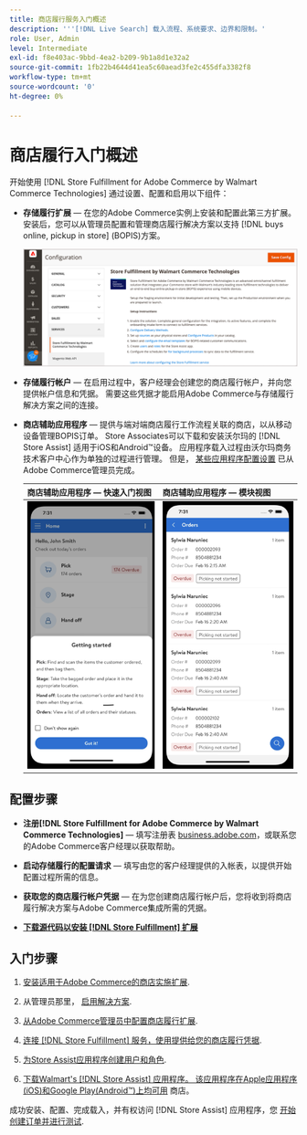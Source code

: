 ```yaml
---
title: 商店履行服务入门概述
description: '''[!DNL Live Search] 载入流程、系统要求、边界和限制。'
role: User, Admin
level: Intermediate
exl-id: f8e403ac-9bbd-4ea2-b209-9b1a8d1e32a2
source-git-commit: 1fb22b4644d41ea5c60aead3fe2c455dfa3382f8
workflow-type: tm+mt
source-wordcount: '0'
ht-degree: 0%

---
```


# 商店履行入门概述

开始使用 [!DNL Store Fulfillment for Adobe Commerce by Walmart Commerce Technologies] 通过设置、配置和启用以下组件：

- **存储履行扩展** — 在您的Adobe Commerce实例上安装和配置此第三方扩展。 安装后，您可以从管理员配置和管理商店履行解决方案以支持 [!DNL buys online, pickup in store] (BOPIS)方案。

   ![[!DNL Store Fulfillment Service] 管理视图中的配置](assets/store-fulfillment-admin-home.png)

- **存储履行帐户** — 在启用过程中，客户经理会创建您的商店履行帐户，并向您提供帐户信息和凭据。 需要这些凭据才能启用Adobe Commerce与存储履行解决方案之间的连接。

- **商店辅助应用程序** — 提供与端对端商店履行工作流程关联的商店，以从移动设备管理BOPIS订单。 Store Associates可以下载和安装沃尔玛的 [!DNL Store Assist] 适用于iOS和Android™设备。 应用程序载入过程由沃尔玛商务技术客户中心作为单独的过程进行管理。 但是， [某些应用程序配置设置](user-setup.md) 已从Adobe Commerce管理员完成。

   | 商店辅助应用程序 — 快速入门视图 | 商店辅助应用程序 — 模块视图 |
   |-------------------------------------------------------------------------------------------------------------|-----------------------------------------------------------------------------------------------|
   | ![[!DNL Store Assist App Getting Started] 在移动设备上查看](assets/store-assist-get-started-small.png) | ![[!DNL Store Assist App Orders view] 在移动设备上](assets/store-assist-orders-small.png) |

## 配置步骤

- **注册[!DNL Store Fulfillment for Adobe Commerce by Walmart Commerce Technologies]** — 填写注册表 [business.adobe.com](https://business.adobe.com/resources/store-fulfillment.html)，或联系您的Adobe Commerce客户经理以获取帮助。

- **启动存储履行的配置请求** — 填写由您的客户经理提供的入帐表，以提供开始配置过程所需的信息。

- **获取您的商店履行帐户凭据** — 在为您创建商店履行帐户后，您将收到将商店履行解决方案与Adobe Commerce集成所需的凭据。

- **[下载源代码以安装 [!DNL Store Fulfillment] 扩展](install.md)**

## 入门步骤

1. [安装适用于Adobe Commerce的商店实施扩展](install.md).

1. 从管理员那里， [启用解决方案](enable-general.md).

1. [从Adobe Commerce管理员中配置商店履行扩展](service-config-settings-overview.md).

1. [连接 [!DNL Store Fulfillment] 服务，使用提供给您的商店履行凭据](connect-set-up-service.md).

1. [为Store Assist应用程序创建用户和角色](user-setup.md).

1. [下载Walmart&#39;s [!DNL Store Assist] 应用程序。 该应用程序在Apple应用程序(iOS)和Google Play(Android™)上均可用](app-setup.md) 商店。

成功安装、配置、完成载入，并有权访问 [!DNL Store Assist] 应用程序，您 [开始创建订单并进行测试](test-and-deploy.md).
